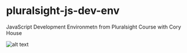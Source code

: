 # pluralsight-js-dev-env
JavaScript Development Environmetn from Pluralsight Course with Cory House

![alt text](https://travis-ci.org/dmm553/pluralsight-js-dev-env.svg?branch=master "Logo Title Text 1")
